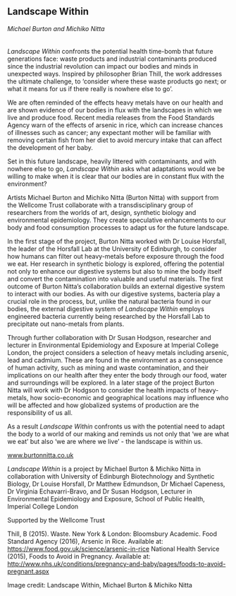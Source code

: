 ## Landscape Within
_Michael Burton and Michiko Nitta_
<br />
<br />
<br />
_Landscape Within_ confronts the potential health time-bomb that future generations face: waste products and industrial contaminants produced since the industrial revolution can impact our bodies and minds in unexpected ways. Inspired by philosopher Brian Thill, the work addresses the ultimate challenge, to ‘consider where these waste products go next; or what it means for us if there really is nowhere else to go’.

We are often reminded of the effects heavy metals have on our health and are shown evidence of our bodies in flux with the landscapes in which we live and produce food. Recent media releases from the Food Standards Agency warn of the effects of arsenic in rice, which can increase chances of illnesses such as cancer; any expectant mother will be familiar with removing certain fish from her diet to avoid mercury intake that can affect the development of her baby.

Set in this future landscape, heavily littered with contaminants, and with nowhere else to go, _Landscape Within_ asks what adaptations would we be willing to make when it is clear that our bodies are in constant flux with the environment?

Artists Michael Burton and Michiko Nitta (Burton Nitta) with support from the Wellcome Trust collaborate with a transdisciplinary group of researchers from the worlds of art, design, synthetic biology and environmental epidemiology.  They create speculative enhancements to our body and food consumption processes to adapt us for the future landscape. 

In the first stage of the project, Burton Nitta worked with Dr Louise Horsfall, the leader of the Horsfall Lab at the University of Edinburgh, to consider how humans can filter out heavy-metals before exposure through the food we eat. Her research in synthetic biology is explored, offering the potential not only to enhance our digestive systems but also to mine the body itself and convert the contamination into valuable and useful materials. The first outcome of Burton Nitta’s collaboration builds an external digestive system to interact with our bodies.  As with our digestive systems, bacteria play a crucial role in the process, but, unlike the natural bacteria found in our bodies, the external digestive system of _Landscape Within_ employs engineered bacteria currently being researched by the Horsfall Lab to precipitate out nano-metals from plants.

Through further collaboration with Dr Susan Hodgson, researcher and lecturer in Environmental Epidemiology and Exposure at Imperial College London, the project considers a selection of heavy metals including arsenic, lead and cadmium. These are found in the environment as a consequence of human activity, such as mining and waste contamination, and their implications on our health after they enter the body through our food, water and surroundings will be explored.
In a later stage of the project Burton Nitta will work with Dr Hodgson to consider the health impacts of heavy-metals, how socio-economic and geographical locations may influence who will be affected and how globalized systems of production are the responsibility of us all.

As a result _Landscape Within_ confronts us with the potential need to adapt the body to a world of our making and reminds us not only that ‘we are what we eat’ but also ‘we are where we live’ - the landscape is within us. 

www.burtonnitta.co.uk

_Landscape Within_ is a project by Michael Burton & Michiko Nitta in collaboration with University of Edinburgh Biotechnology and Synthetic Biology, Dr Louise Horsfall, Dr Matthew Edmundson, Dr Michael Capeness, Dr Virginia Echavarri-Bravo, and Dr Susan Hodgson, Lecturer in Environmental Epidemiology and Exposure, School of Public Health, Imperial College London

Supported by the Wellcome Trust

Thill, B (2015). Waste. New York & London: Bloomsbury Academic.
Food Standard Agency (2016), Arsenic in Rice. Available at: https://www.food.gov.uk/science/arsenic-in-rice
National Health Service (2015), Foods to Avoid in Pregnancy. Available at: http://www.nhs.uk/conditions/pregnancy-and-baby/pages/foods-to-avoid-pregnant.aspx

Image credit: 
Landscape Within, Michael Burton & Michiko Nitta

